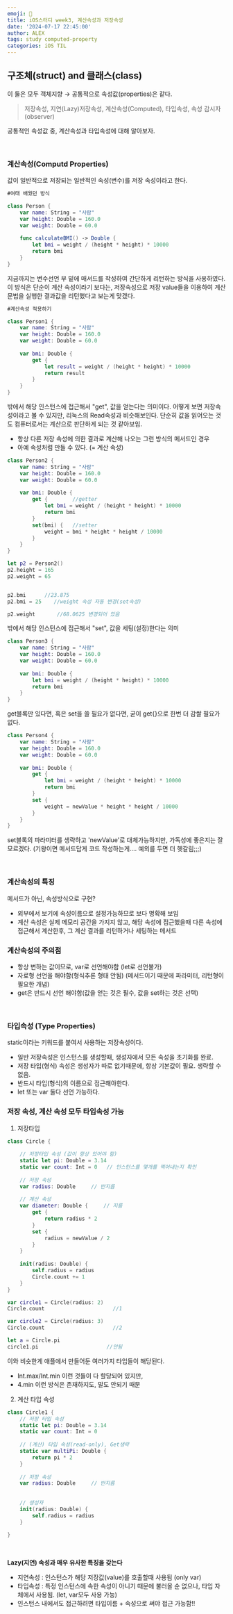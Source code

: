 ```yaml
---
emoji: 🍎
title: iOS스터디 week3, 계산속성과 저장속성
date: '2024-07-17 22:45:00'
author: ALEX
tags: study computed-property
categories: iOS TIL
---
```


## 구조체(struct) and 클래스(class)
이 둘은 모두 객체지향 → 공통적으로 속성값(properties)은 같다.
> 저장속성, 지연(Lazy)저장속성, 계산속성(Computed), 타입속성, 속성 감시자(observer)

공통적인 속성값 중, 계산속성과 타입속성에 대해 알아보자.

<br/>

### 계산속성(Computd Properties)
값이 일반적으로 저장되는 일반적인 속성(변수)를 저장 속성이라고 한다.

```swift
#여태 배웠던 방식

class Person {
    var name: String = "사람"
    var height: Double = 160.0
    var weight: Double = 60.0
    
    func calculateBMI() -> Double {
        let bmi = weight / (height * height) * 10000
        return bmi
    }
}
```
지금까지는 변수선언 부 밑에 매서드를 작성하여 간단하게 리턴하는 방식을 사용하였다. 이 방식은 단순이 계산 속성이라기 보다는, 저장속성으로 저장 value들을 이용하여 계산 문법을 실행한 결과값을 리턴했다고 보는게 맞겠다.

```Swift
#계산속성 적용하기

class Person1 {
    var name: String = "사람"
    var height: Double = 160.0
    var weight: Double = 60.0
    
    var bmi: Double {
        get {                                               
            let result = weight / (height * height) * 10000
            return result
        }
    }
}
```
밖에서 해당 인스턴스에 접근해서 "get", 값을 얻는다는 의미이다. 어떻게 보면 저장속성이라고 볼 수 있지만, 리눅스의 Read속성과 비슷해보인다. 단순히 값을 읽어오는 것도 컴퓨터로서는 계산으로 판단하게 되는 것 같아보임.

- 항상 다른 저장 속성에 의한 결과로 계산해 나오는 그런 방식의 메서드인 경우
- 아예 속성처럼 만들 수 있다. (= 계산 속성)

```swift
class Person2 {
    var name: String = "사람"
    var height: Double = 160.0
    var weight: Double = 60.0
    
    var bmi: Double {
        get {        //getter
            let bmi = weight / (height * height) * 10000
            return bmi
        }
        set(bmi) {   //setter
            weight = bmi * height * height / 10000
        }
    }
}

let p2 = Person2()
p2.height = 165 
p2.weight = 65  


p2.bmi      //23.875
p2.bmi = 25    //weight 속성 자동 변경(set속성)

p2.weight       //68.0625 변경되어 있음

```
밖에서 해당 인스턴스에 접근해서 "set", 값을 세팅(설정)한다는 의미

```swift
class Person3 {
    var name: String = "사람"
    var height: Double = 160.0
    var weight: Double = 60.0
    
    var bmi: Double {
        let bmi = weight / (height * height) * 10000
        return bmi
    }
}
```
get블록만 있다면, 혹은 set을 쓸 필요가 없다면, 굳이 get{}으로 한번 더 감쌀 필요가 없다.

```swift
class Person4 {
    var name: String = "사람"
    var height: Double = 160.0
    var weight: Double = 60.0
    
    var bmi: Double {
        get {
            let bmi = weight / (height * height) * 10000
            return bmi
        }
        set {
            weight = newValue * height * height / 10000
        }
    }
}
```
set블록의 파라미터를 생략하고 'newValue'로 대체가능하지만, 가독성에 좋은지는 잘 모르겠다. (기왕이면 메서드답게 코드 작성하는게.... 예외를 두면 더 헷갈림;;;)

<br/>

### 계산속성의 특징

메서드가 아닌, 속성방식으로 구현?
-  외부에서 보기에 속성이름으로 설정가능하므로 보다 명확해 보임
-  계산 속성은 실제 메모리 공간을 가지지 않고, 해당 속성에 접근했을때 다른 속성에 접근해서 계산한후, 그 계산 결과를 리턴하거나 세팅하는 메서드

### 계산속성의 주의점
 - 항상 변하는 값이므로, var로 선언해야함 (let로 선언불가)
 - 자료형 선언을 해야함(형식추론 형태 안됨) (메서드이기 때문에 파라미터, 리턴형이 필요한 개념)
 - get은 반드시 선언 해야함(값을 얻는 것은 필수, 값을 set하는 것은 선택)

<br/>


### 타입속성 (Type Properties)
static이라는 키워드를 붙여서 사용하는 저장속성이다.
- 일반 저장속성은 인스턴스를 생성할때, 생성자에서 모든 속성을 초기화를 완료.
- 저장 타입(형식) 속성은 생성자가 따로 없기때문에, 항상 기본값이 필요. 생략할 수 없음.
- 반드시 타입(형식)의 이름으로 접근해야한다.
- let 또는 var 둘다 선언 가능하다.

### 저장 속성, 계산 속성 모두 타입속성 가능

1. 저장타입
```swift
class Circle {
    
    // 저장타입 속성 (값이 항상 있어야 함)
    static let pi: Double = 3.14
    static var count: Int = 0   // 인스턴스를 몇개를 찍어내는지 확인
    
    // 저장 속성
    var radius: Double     // 반지름
    
    // 계산 속성
    var diameter: Double {     // 지름
        get {
            return radius * 2
        }
        set {
            radius = newValue / 2
        }
    }
    
    init(radius: Double) {
        self.radius = radius
        Circle.count += 1
    }
}

var circle1 = Circle(radius: 2)
Circle.count                      //1

var circle2 = Circle(radius: 3)
Circle.count                      //2

let a = Circle.pi
circle1.pi                      //안됨
```
이와 비슷한게 애플에서 만들어둔 여러가지 타입들이 해당된다.
- Int.max/Int.min 이런 것들이 다 할당되어 있지만,
- 4.min 이런 방식은 존재하지도, 말도 안되기 때문


2. 계산 타입 속성
```swift
class Circle1 {
    // 저장 타입 속성
    static let pi: Double = 3.14
    static var count: Int = 0
    
    // (계산) 타입 속성(read-only), Get생략
    static var multiPi: Double {
        return pi * 2
    }
    
    // 저장 속성
    var radius: Double     // 반지름
    
    
    // 생성자
    init(radius: Double) {
        self.radius = radius
    }
    
}
```
<br/>

**Lazy(지연) 속성과 매우 유사한 특징을 갖는다**
- 지연속성 : 인스턴스가 해당 저장값(value)를 호출할때 사용됨 (only var)
- 타입속성 : 특정 인스턴스에 속한 속성이 아니기 때문에 불러올 순 없으나, 타입 자체에서 사용됨. (let, var모두 사용 가능)
- 인스턴스 내에서도 접근하려면 타입이름 + 속성으로 써야 접근 가능함!!








```toc

```
